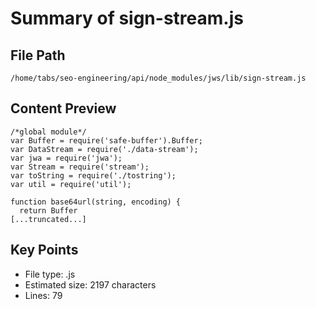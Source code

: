 # Summary of sign-stream.js
  
## File Path
`/home/tabs/seo-engineering/api/node_modules/jws/lib/sign-stream.js`

## Content Preview
```
/*global module*/
var Buffer = require('safe-buffer').Buffer;
var DataStream = require('./data-stream');
var jwa = require('jwa');
var Stream = require('stream');
var toString = require('./tostring');
var util = require('util');

function base64url(string, encoding) {
  return Buffer
[...truncated...]
```

## Key Points
- File type: .js
- Estimated size: 2197 characters
- Lines: 79
